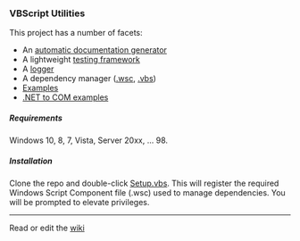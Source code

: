 ### VBScript Utilities

This project has a number of facets:

- An [automatic documentation generator]
- A lightweight [testing framework]
- A [logger]
- A dependency manager ([.wsc], [.vbs])
- [Examples]  
- [.NET to COM examples]

##### Requirements

Windows 10, 8, 7, Vista, Server 20xx, ... 98.

##### Installation

Clone the repo and double-click [Setup.vbs]. 
This will register the required Windows Script Component 
file (.wsc) used to manage dependencies. You will be 
prompted to elevate privileges.

---

Read or edit the [wiki](../../wiki)

[automatic documentation generator]: examples/documentation%20generator/Generate-the-docs.vbs 
[testing framework]: class/TestingFramework.vbs
[logger]: class/VBSLogger.vbs
[.wsc]: class/includer.wsc
[.vbs]: class/includer.vbs
[Examples]: examples/ReadMe.md
[.NET to COM examples]: .NetToCom/ReadMe.md
[Setup.vbs]: Setup.vbs
